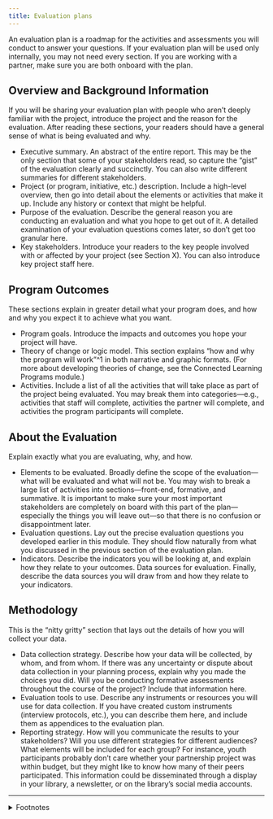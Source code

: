 ```yaml
---
title: Evaluation plans
---
```


An evaluation plan is a roadmap for the activities and assessments you will conduct to answer your questions. If your evaluation plan will be used only internally, you may not need every section. If you are working with a partner, make sure you are both onboard with the plan.

## Overview and Background Information

If you will be sharing your evaluation plan with people who aren’t deeply familiar with the project, introduce the project and the reason for the evaluation. After reading these sections, your readers should have a general sense of what is being evaluated and why.

- Executive summary. An abstract of the entire report. This may be the only section that some of your stakeholders read, so capture the “gist” of the evaluation clearly and succinctly. You can also write different summaries for different stakeholders.
- Project (or program, initiative, etc.) description. Include a high-level overview, then go into detail about the elements or activities that make it up. Include any history or context that might be helpful.
- Purpose of the evaluation. Describe the general reason you are conducting an evaluation and what you hope to get out of it. A detailed examination of your evaluation questions comes later, so don’t get too granular here.
- Key stakeholders. Introduce your readers to the key people involved with or affected by your project (see Section X). You can also introduce key project staff here.

## Program Outcomes

These sections explain in greater detail what your program does, and how and why you expect it to achieve what you want.

- Program goals. Introduce the impacts and outcomes you hope your project will have.
- Theory of change or logic model. This section explains “how and why the program will work”^1 in both narrative and graphic formats. (For more about developing theories of change, see the Connected Learning Programs module.)
- Activities. Include a list of all the activities that will take place as part of the project being evaluated. You may break them into categories—e.g., activities that staff will complete, activities the partner will complete, and activities the program participants will complete.

## About the Evaluation

Explain exactly what you are evaluating, why, and how.

- Elements to be evaluated. Broadly define the scope of the evaluation—what will be evaluated and what will not be. You may wish to break a large list of activities into sections—front-end, formative, and summative. It is important to make sure your most important stakeholders are completely on board with this part of the plan—especially the things you will leave out—so that there is no confusion or disappointment later.
- Evaluation questions. Lay out the precise evaluation questions you developed earlier in this module. They should flow naturally from what you discussed in the previous section of the evaluation plan.
- Indicators. Describe the indicators you will be looking at, and explain how they relate to your outcomes.
Data sources for evaluation. Finally, describe the data sources you will draw from and how they relate to your indicators.

## Methodology
This is the “nitty gritty” section that lays out the details of how you will collect your data.

- Data collection strategy. Describe how your data will be collected, by whom, and from whom. If there was any uncertainty or dispute about data collection in your planning process, explain why you made the choices you did. Will you be conducting formative assessments throughout the course of the project? Include that information here.
- Evaluation tools to use. Describe any instruments or resources you will use for data collection. If you have created custom instruments (interview protocols, etc.), you can describe them here, and include them as appendices to the evaluation plan.
- Reporting strategy. How will you communicate the results to your stakeholders? Will you use different strategies for different audiences? What elements will be included for each group? For instance, youth participants probably don’t care whether your partnership project was within budget, but they might like to know how many of their peers participated. This information could be disseminated through a display in your library, a newsletter, or on the library’s social media accounts.


---

<details>  
<summary>Footnotes</summary> 
1. "Nothing as Practical as Good Theory: Exploring Theory-Based Evaluation for Comprehensive Community Initiatives for Children and Families," pp. 65-92, by C. H. Weiss. In _New Approaches to Evaluating Community Initiatives: Concepts, Methods, and Contexts_.
</details>

